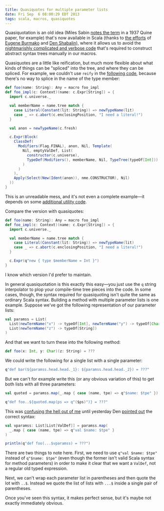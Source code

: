 ```yaml
---
title: Quasiquotes for multiple parameter lists
date: Fri Sep  6 08:00:29 EDT 2013
tags: scala, macros, quasiquotes
---
```


Quasiquotation is an old idea
(Miles Sabin [notes the term](https://twitter.com/milessabin/status/355088015577718785) in a 1937 Quine paper, for example)
that's now available in Scala (thanks to
[the efforts](http://infoscience.epfl.ch/record/185242) of
[Eugene Burmako](https://twitter.com/xeno_by) and
[Den Shabalin](https://twitter.com/den_sh)), where it allows
us to avoid the [nightmarishly complicated and verbose code](https://github.com/travisbrown/rillit/blob/61eed1c258f7a93d5370abacb8d043a082a3f1d2/core/src/main/scala/rillit/Lenser.scala)
that's required to construct abstract syntax trees manually in our macros.


Quasiquotes are a little like reification, but much more flexible about
what kinds of things can be "spliced" into the tree, and where they can be spliced. For example,
we couldn't use `reify` in the [following code](http://stackoverflow.com/q/14370842/334519), because there's no way to
splice in the name of the type member:

``` scala
def foo(name: String): Any = macro foo_impl
def foo_impl(c: Context)(name: c.Expr[String]) = {
  import c.universe._

  val memberName = name.tree match {
    case Literal(Constant(lit: String)) => newTypeName(lit)
    case _ => c.abort(c.enclosingPosition, "I need a literal!")
  }

  val anon = newTypeName(c.fresh)

  c.Expr(Block(
    ClassDef(
      Modifiers(Flag.FINAL), anon, Nil, Template(
        Nil, emptyValDef, List(
          constructor(c.universe),
          TypeDef(Modifiers(), memberName, Nil, TypeTree(typeOf[Int]))
        )
      )
    ),
    Apply(Select(New(Ident(anon)), nme.CONSTRUCTOR), Nil)
  ))
}
```

This is an unreadable mess, and it's not even a complete example—it depends
on some [additional utility code](https://gist.github.com/travisbrown/4552471).

<!-- MORE -->

Compare the version with quasiquotes:

``` scala
def foo(name: String): Any = macro foo_impl
def foo_impl(c: Context)(name: c.Expr[String]) = {
  import c.universe._

  val memberName = name.tree match {
    case Literal(Constant(lit: String)) => newTypeName(lit)
    case _ => c.abort(c.enclosingPosition, "I need a literal!")
  }

  c.Expr(q"new { type $memberName = Int }")
}
```

I know which version I'd prefer to maintain.

In general quasiquotation is this exactly this easy—you just use the `q`
string interpolator to plop your compile-time tree pieces into the code.
In some cases, though, the syntax required for quasiquoting isn't quite
the same as ordinary Scala syntax. Building a method with multiple parameter lists
is one example. Suppose we've got the following representation of our parameter lists:

``` scala
val paramss = List(
  List(newTermName("x") -> typeOf[Int], newTermName("y") -> typeOf[Char]),
  List(newTermName("z") -> typeOf[String])
)
```

And that we want to turn these into the following method:

``` scala
def foo(x: Int, y: Char)(z: String) = ???
```

We could write the following for a single list with a single parameter:

``` scala
q"def bar(${paramss.head.head._1}: ${paramss.head.head._2}) = ???"
```

But we can't for example write this (or any obvious variation of this)
to get both lists with all three parameters:

``` scala
val quoted = paramss.map(_.map { case (name, tpe) => q"$name: $tpe" })

q"def foo..${quoted.map(ps => q"($ps)")} = ???"
```

This was [confusing the hell out of me](http://stackoverflow.com/q/18559559/334519)
until yesterday Den [pointed out](http://stackoverflow.com/a/18644097/334519) the correct
syntax:

``` scala
val vparamss: List[List[ValDef]] = paramss.map(
  _.map { case (name, tpe) => q"val $name: $tpe" }
)

println(q"def foo(...$vparamss) = ???")
```


There are two things to note here. First, we need to use `q"val $name: $tpe"` instead
of `q"$name: $tpe"` (even though the former isn't valid Scala syntax for method parameters)
in order to make it clear that we want a `ValDef`, not a regular old typed expression.

Next,
we can't wrap each parameter list in parentheses and then quote the lot with `..$`.
Instead we quote the list of lists with `...$` inside a single pair of parentheses.

Once you've seen this syntax, it makes perfect sense, but it's maybe not exactly immediately obvious.

